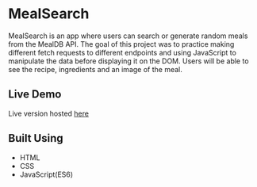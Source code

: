 # MealSearch

MealSearch is an app where users can search or generate random meals from the MealDB API. The goal of this project was to practice making different fetch requests to different endpoints and using JavaScript to manipulate the data before displaying it on the DOM. Users will be able to see the recipe, ingredients and an image of the meal.

## Live Demo

Live version hosted [here](https://frederick-chon.github.io/MealSearch/)

## Built Using

- HTML
- CSS
- JavaScript(ES6)
